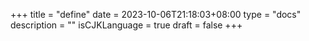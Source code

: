 +++
title = "define"
date = 2023-10-06T21:18:03+08:00
type = "docs"
description = ""
isCJKLanguage = true
draft = false
+++